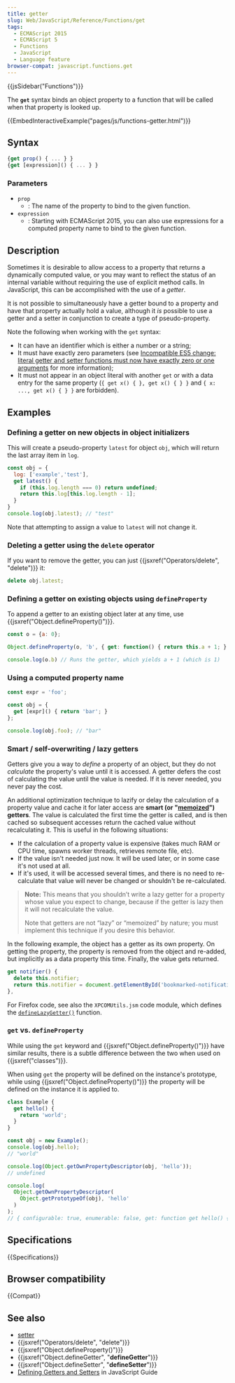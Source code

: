 ```yaml
---
title: getter
slug: Web/JavaScript/Reference/Functions/get
tags:
  - ECMAScript 2015
  - ECMAScript 5
  - Functions
  - JavaScript
  - Language feature
browser-compat: javascript.functions.get
---
```

{{jsSidebar("Functions")}}

The **`get`** syntax binds an object property to a function that will be called
when that property is looked up.

{{EmbedInteractiveExample("pages/js/functions-getter.html")}}

## Syntax

```js
{get prop() { ... } }
{get [expression]() { ... } }
```

### Parameters

- `prop`
  - : The name of the property to bind to the given function.
- `expression`
  - : Starting with ECMAScript 2015, you can also use expressions for a computed
    property name to bind to the given function.

## Description

Sometimes it is desirable to allow access to a property that returns a
dynamically computed value, or you may want to reflect the status of an internal
variable without requiring the use of explicit method calls. In JavaScript, this
can be accomplished with the use of a _getter_.

It is not possible to simultaneously have a getter bound to a property and have
that property actually hold a value, although it _is_ possible to use a getter
and a setter in conjunction to create a type of pseudo-property.

Note the following when working with the `get` syntax:

- It can have an identifier which is either a number or a string;
- It must have exactly zero parameters (see
  [Incompatible ES5 change: literal getter and setter functions must now have exactly zero or one arguments](http://whereswalden.com/2010/08/22/incompatible-es5-change-literal-getter-and-setter-functions-must-now-have-exactly-zero-or-one-arguments/)
  for more information);
- It must not appear in an object literal with another `get` or with a data
  entry for the same property (`{ get x() { }, get x() { } }` and
  `{ x: ..., get x() { } }` are forbidden).

## Examples

### Defining a getter on new objects in object initializers

This will create a pseudo-property `latest` for object `obj`, which will return
the last array item in `log`.

```js
const obj = {
  log: ['example','test'],
  get latest() {
    if (this.log.length === 0) return undefined;
    return this.log[this.log.length - 1];
  }
}
console.log(obj.latest); // "test"
```

Note that attempting to assign a value to `latest` will not change it.

### Deleting a getter using the `delete` operator

If you want to remove the getter, you can just
{{jsxref("Operators/delete", "delete")}} it:

```js
delete obj.latest;
```

### Defining a getter on existing objects using `defineProperty`

To append a getter to an existing object later at any time, use
{{jsxref("Object.defineProperty()")}}.

```js
const o = {a: 0};

Object.defineProperty(o, 'b', { get: function() { return this.a + 1; } });

console.log(o.b) // Runs the getter, which yields a + 1 (which is 1)
```

### Using a computed property name

```js
const expr = 'foo';

const obj = {
  get [expr]() { return 'bar'; }
};

console.log(obj.foo); // "bar"
```

### Smart / self-overwriting / lazy getters

Getters give you a way to _define_ a property of an object, but they do not
_calculate_ the property's value until it is accessed. A getter defers the cost
of calculating the value until the value is needed. If it is never needed, you
never pay the cost.

An additional optimization technique to lazify or delay the calculation of a
property value and cache it for later access are **smart (or
"[memoized](https://en.wikipedia.org/wiki/Memoization)") getters**. The value is
calculated the first time the getter is called, and is then cached so subsequent
accesses return the cached value without recalculating it. This is useful in the
following situations:

- If the calculation of a property value is expensive (takes much RAM or CPU
  time, spawns worker threads, retrieves remote file, etc).
- If the value isn't needed just now. It will be used later, or in some case
  it's not used at all.
- If it's used, it will be accessed several times, and there is no need to
  re-calculate that value will never be changed or shouldn't be re-calculated.

> **Note:** This means that you shouldn’t write a lazy getter for a property
> whose value you expect to change, because if the getter is lazy then it will
> not recalculate the value.
>
> Note that getters are not “lazy” or “memoized” by nature; you must implement
> this technique if you desire this behavior.

In the following example, the object has a getter as its own property. On
getting the property, the property is removed from the object and re-added, but
implicitly as a data property this time. Finally, the value gets returned.

```js
get notifier() {
  delete this.notifier;
  return this.notifier = document.getElementById('bookmarked-notification-anchor');
},
```

For Firefox code, see also the `XPCOMUtils.jsm` code module, which defines the
[`defineLazyGetter()`](</en-US/docs/Mozilla/JavaScript_code_modules/XPCOMUtils.jsm#defineLazyGetter()>)
function.

### `get` vs. `defineProperty`

While using the `get` keyword and
{{jsxref("Object.defineProperty()")}} have similar results, there is
a subtle difference between the two when used on {{jsxref("classes")}}.

When using `get` the property will be defined on the instance's prototype, while
using {{jsxref("Object.defineProperty()")}} the property will be
defined on the instance it is applied to.

```js
class Example {
  get hello() {
    return 'world';
  }
}

const obj = new Example();
console.log(obj.hello);
// "world"

console.log(Object.getOwnPropertyDescriptor(obj, 'hello'));
// undefined

console.log(
  Object.getOwnPropertyDescriptor(
    Object.getPrototypeOf(obj), 'hello'
  )
);
// { configurable: true, enumerable: false, get: function get hello() { return 'world'; }, set: undefined }
```

## Specifications

{{Specifications}}

## Browser compatibility

{{Compat}}

## See also

- [setter](/en-US/docs/Web/JavaScript/Reference/Functions/set)
- {{jsxref("Operators/delete", "delete")}}
- {{jsxref("Object.defineProperty()")}}
- {{jsxref("Object.defineGetter", "__defineGetter__")}}
- {{jsxref("Object.defineSetter", "__defineSetter__")}}
- [Defining Getters and Setters](/en-US/docs/Web/JavaScript/Guide/Working_with_Objects#Defining_getters_and_setters)
  in JavaScript Guide
